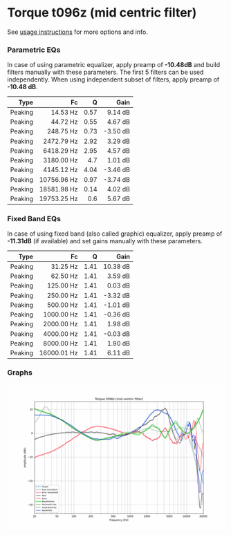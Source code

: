 # Torque t096z (mid centric filter)
See [usage instructions](https://github.com/jaakkopasanen/AutoEq#usage) for more options and info.

### Parametric EQs
In case of using parametric equalizer, apply preamp of **-10.48dB** and build filters manually
with these parameters. The first 5 filters can be used independently.
When using independent subset of filters, apply preamp of **-10.48 dB**.

| Type    | Fc          |    Q | Gain     |
|--------:|------------:|-----:|---------:|
| Peaking | 14.53 Hz    | 0.57 | 9.14 dB  |
| Peaking | 44.72 Hz    | 0.55 | 4.67 dB  |
| Peaking | 248.75 Hz   | 0.73 | -3.50 dB |
| Peaking | 2472.79 Hz  | 2.92 | 3.29 dB  |
| Peaking | 6418.29 Hz  | 2.95 | 4.57 dB  |
| Peaking | 3180.00 Hz  | 4.7  | 1.01 dB  |
| Peaking | 4145.12 Hz  | 4.04 | -3.46 dB |
| Peaking | 10756.96 Hz | 0.97 | -3.74 dB |
| Peaking | 18581.98 Hz | 0.14 | 4.02 dB  |
| Peaking | 19753.25 Hz | 0.6  | 5.67 dB  |

### Fixed Band EQs
In case of using fixed band (also called graphic) equalizer, apply preamp of **-11.31dB**
(if available) and set gains manually with these parameters.

| Type    | Fc          |    Q | Gain     |
|--------:|------------:|-----:|---------:|
| Peaking | 31.25 Hz    | 1.41 | 10.38 dB |
| Peaking | 62.50 Hz    | 1.41 | 3.59 dB  |
| Peaking | 125.00 Hz   | 1.41 | 0.03 dB  |
| Peaking | 250.00 Hz   | 1.41 | -3.32 dB |
| Peaking | 500.00 Hz   | 1.41 | -1.01 dB |
| Peaking | 1000.00 Hz  | 1.41 | -0.36 dB |
| Peaking | 2000.00 Hz  | 1.41 | 1.98 dB  |
| Peaking | 4000.00 Hz  | 1.41 | -0.03 dB |
| Peaking | 8000.00 Hz  | 1.41 | 1.90 dB  |
| Peaking | 16000.01 Hz | 1.41 | 6.11 dB  |

### Graphs
![](./Torque%20t096z%20(mid%20centric%20filter).png)